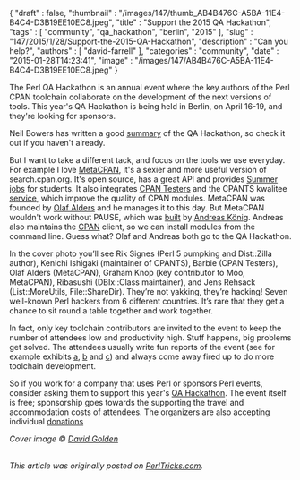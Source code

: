 {
   "draft" : false,
   "thumbnail" : "/images/147/thumb_AB4B476C-A5BA-11E4-B4C4-D3B19EE10EC8.jpeg",
   "title" : "Support the 2015 QA Hackathon",
   "tags" : [
      "community",
      "qa_hackathon",
      "berlin",
      "2015"
   ],
   "slug" : "147/2015/1/28/Support-the-2015-QA-Hackathon",
   "description" : "Can you help?",
   "authors" : [
      "david-farrell"
   ],
   "categories" : "community",
   "date" : "2015-01-28T14:23:41",
   "image" : "/images/147/AB4B476C-A5BA-11E4-B4C4-D3B19EE10EC8.jpeg"
}


The Perl QA Hackathon is an annual event where the key authors of the Perl CPAN toolchain collaborate on the development of the next versions of tools. This year's QA Hackathon is being held in Berlin, on April 16-19, and they're looking for sponsors.

Neil Bowers has written a good [summary](http://blogs.perl.org/users/neilb/2015/01/the-perl-qa-hackathon-2015.html) of the QA Hackathon, so check it out if you haven't already.

But I want to take a different tack, and focus on the tools we use everyday. For example I love [MetaCPAN](https://metacpan.org/), it's a sexier and more useful version of search.cpan.org. It's open source, has a great API and provides [Summer jobs](http://blogs.perl.org/users/olaf_alders/2014/03/metacpan-is-hiring.html) for students. It also integrates [CPAN Testers](cpantesters.org) and the CPANTS kwalitee [service](cpants.cpanauthors.org/), which improve the quality of CPAN modules. MetaCPAN was founded by [Olaf Alders](https://metacpan.org/author/OALDERS/) and he manages it to this day. But MetaCPAN wouldn't work without PAUSE, which was [built](http://cpan.io/ref/history.html) by [Andreas König](https://metacpan.org/author/ANDK/). Andreas also maintains the [CPAN](https://metacpan.org/pod/CPAN) client, so we can install modules from the command line. Guess what? Olaf and Andreas both go to the QA Hackathon.

In the cover photo you’ll see Rik Signes (Perl 5 pumpking and Dist::Zilla author), Kenichi Ishigaki (maintainer of CPANTS), Barbie (CPAN Testers), Olaf Alders (MetaCPAN), Graham Knop (key contributor to Moo, MetaCPAN), Ribasushi (DBIx::Class maintainer), and Jens Rehsack (List::MoreUtils, File::ShareDir). They’re not yakking, they’re hacking! Seven well-known Perl hackers from 6 different countries. It’s rare that they get a chance to sit round a table together and work together.

In fact, only key toolchain contributors are invited to the event to keep the number of attendees low and productivity high. Stuff happens, big problems get solved. The attendees usually write fun reports of the event (see for example exhibits [a](http://www.dagolden.com/index.php/2341/perl-qa-hackathon-2014-report/), [b](http://rjbs.manxome.org/rubric/entry/2040) and [c](http://neilb.org/2014/03/17/qah2014.html)) and always come away fired up to do more toolchain development.

So if you work for a company that uses Perl or sponsors Perl events, consider asking them to support this year's [QA Hackathon](http://act.qa-hackathon.org/qa2015/sponsors.html). The event itself is free; sponsorship goes towards the supporting the travel and accommodation costs of attendees. The organizers are also accepting individual [donations](http://act.qa-hackathon.org/qa2015/donate.html)

*Cover image © [David Golden](http://www.dagolden.com/)*

\
*This article was originally posted on [PerlTricks.com](http://perltricks.com).*
